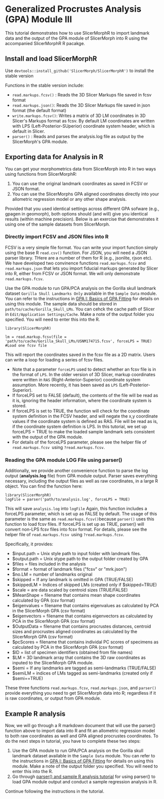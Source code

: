 # Generalized Procrustes Analysis (GPA) Module III

This tutorial demonstrates how to use SlicerMorphR to import landmark data and the output of the GPA module of SlicerMorph into R using the accompanied SlicerMorphR R pacakge.

## Install and load SlicerMorphR
Use `devtools::install_github('SlicerMorph/SlicerMorphR')` to install the stable version

Functions in the stable version include:
* `read.markups.fcsv()` : Reads the 3D Slicer Markups file saved in fcsv format
* `read.markups.json()`:  Reads the 3D Slicer Markups file saved in json format (the default format)
* `write.markups.fcsv()`: Writes a matrix of 3D LM coordinates in 3D Slicer's Markups format as fcsv. By default LM coordinates are written with LPS (Left-Posterior-SUperior) coordinate system header, which is default in Slicer.
* `parser()` : Reads and parses the analysis.log file as output by the SlicerMorph's GPA module.  


## Exporting data for Analysis in R
You can get your morphometrics data from SlicerMorph into R in two ways using functions from SlicerMorphR:

1. You can use the original landmark coordinates as saved in FCSV or JSON format. 
2. You can use the SlicerMorphs GPA aligned coordinates directly into your allometric regression model or any other shape analysis.

Provided that you used identical settings across different GPA sofware (e.g., gpagen in geomorph), both options should (and will) give you identical results (within machine precision). Below is an exercise that demonstrates it using one of the sample datasets from SlicerMorph. 

### Directly import FCSV and JSON files into R

FCSV is a very simple file format. You can write your import function simply using the base R `read.csv()` function. For JSON, you will need a JSON parser library. THere are a number of them for R (e.g., jsonlite, rjson etc). We have developed two convinence functions `read.markups.fcsv` and `read.markups.json` that lets you import fiducial markups generated by Slicer into R, either from FCSV or JSON format. We will only demonstrate `read.markups.fcsv`. 

Use the GPA module to run GPA/PCA analysis on the Gorilla skull landmark dataset `Gorilla Skull Landmarks Only` available in the `Sample Data` module. You can refer to the instructions in [GPA I: Basics of GPA Fitting](../GPA_1/README.md) for details on using this module. The sample data should be stored in `path/to/cache/Gorilla_Skull_LMs`. You can cehck the cache path of Slicer in `Edit/Application Settings/Cache`. Make a note of the output folder you specified. You will need to enter this into the R. 

```
library(SlicerMorphR)

lm = read.markup.fcsv(file = 'path/to/cache/Gorilla_Skull_LMs/USNM174715.fcsv', forceLPS = TRUE) #Load one fcsv file

```

This will report the coordinates saved in the fcsv file as a 2D matrix. Users can write a loop for loading a series of fcsv files.
* Note that a parameter `forceLPS` used to detect whether an fcsv file is in the format of `LPS`. In the older version of 3D Slicer, markup coordinates were written in `RAS` (Right-Anterior-Superior) coordinate system assumption. More recently, it has been saved as `LPS` (Left-Posterior-Superior). 
* If forceLPS set to FALSE (default), the contents of the file will be read as it is, ignoring the header information, where the coordinate system is stored.
* If forceLPS is set to TRUE, the function will check for the coordinate system definition in the FCSV header, and will negate the x,y coordinate values if the coordinate system is defined as RAS. File will be read as is, if the coordinate system definition is LPS. In this tutorial, we set up forceLPS = TRUE to make the loaded sample landmark sets consistent with the output of the GPA module.
* For details of the forceLPS parameter, please see the helper file of `read.markups.fcsv `using `?read.markups.fcsv`.


### Reading the GPA module LOG File using parser()
Additionally, we provide another convenience function to parse the log output (**analysis.log** file) from GPA module output. Parser saves everything necessary, including the output files as well as raw coordinates, in a large R object. You can find the function here:

```
library(SlicerMorphR)
logFile = parser('path/to/analysis.log', forceLPS = TRUE)
```
This will save `analysis.log` into `logFile` Again, this function includes a forceLPS parameter, which is set up as FALSE by default. The usage of this parameter is the same as `read.markups.fcsv()`because `parser()` uses this function to load fcsv files. If forceLPS is set up as TRUE, parser() will convert non-LPS fcsv files into fcsv format. For details, please see the helper file of `read.markups.fcsv `using `?read.markups.fcsv`.

Specifically, it provides:
  * $input.path = Unix style path to input folder with landmark files.
  * $output.path = Unix stype path to the output folder created by GPA
  * $files = files included in the analysis
  * $format = format of landmark files ("fcsv" or "mrk.json")
  * $no.LM = number of landmarks original
  * $skipped = If any landmark is omitted in GPA (TRUE/FALSE) 
  * $skippedLM = Indices of skipped LMs (created only if $skipped=TRUE)
  * $scale = are data scaled by centroid sizes (TRUE/FALSE)
  * $MeanShape = filename that contains mean shape coordinates calculated by GPA (csv format)
  * $eigenvalues = filename that contains eigenvalues as calculated by PCA in the SlicerMorph GPA (csv format)
  * $eigenvectors = filename that contains eigenvectors as calculated by PCA in the SlicerMorph GPA (csv format)
  * $OutputData = filename that contains procrustes distances, centroid sizes and procrustes aligned coordinates as calculated by the SlicerMorph GPA (csv format)
  * $pcScores = filename that contains individal PC scores of specimens as calculated by PCA in the SlicerMorph GPA (csv format)
  * $ID = list of specimen identifiers (obtained from file names)
  * $LM = 3D landmark array that contains the 3D raw coordinates as inputed to the SlicerMorph GPA module. 
  * $semi = If any landmarks are tagged as semi-landmarks (TRUE/FALSE)
  * $semiLM = indices of LMs tagged as semi-landmarks (created only if $semi==TRUE)
  
These three functions `read.markups.fcsv`, `read.markups.json`, and `parser()` provide everything you need to get SlicerMorph data into R; regardless if it is raw coordinates, or output from GPA module. 

## Example R analysis
Now, we will go through a R markdown document that will use the parser() function above to import data into R and fit an allometric regression model to both raw coordinates as well and GPA aligned procrustes coordinates. To do the next steps in tutorial, you have to complete these two steps:

1. Use the GPA module to run GPA/PCA analysis on the Gorilla skull landmark dataset available in the `Sample Data` module. You can refer to the instructions in [GPA I: Basics of GPA Fitting](../GPA_1/README.md) for details on using this module. Make a note of the output folder you specified. You will need to enter this into the R.
2. Go through [parser() and sample R analysis tutorial](./parser_and_sample_R_analysis.md) for using parser() to load GPA module output and conduct a sample regression analysis in R. 

Continue following the instructions in the tutorial. 

